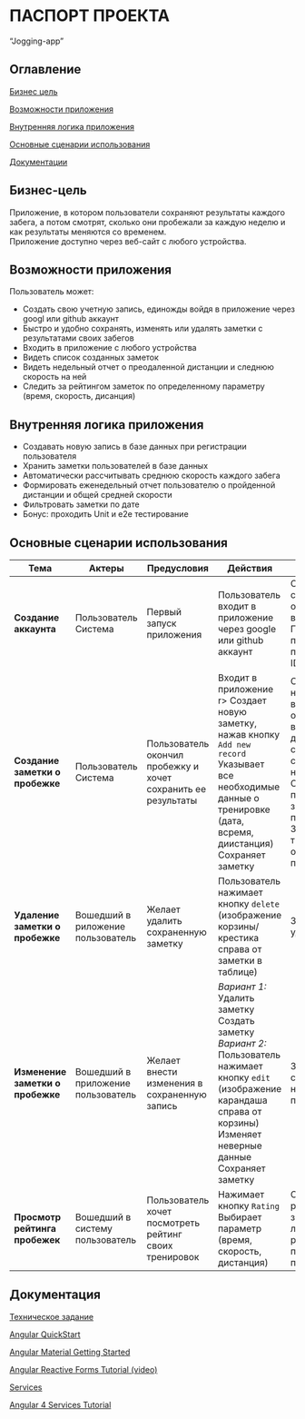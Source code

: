 # ПАСПОРТ ПРОЕКТА
“Jogging-app”

## Оглавление

[Бизнес цель](#Бизнес-цель)

[Возможности приложения](#Возможности-приложения)

[Внутренняя логика приложения](#Внутренняя-логика-приложения)

[Основные сценарии использования](#Основные-сценарии-использования)

[Документации](#Документация)

## Бизнес-цель

Приложение, в котором пользователи сохраняют результаты каждого забега, а потом смотрят, сколько они пробежали за каждую неделю и как результаты меняются со временем.  
Приложение доступно через веб-сайт с любого устройства.

## Возможности приложения

Пользователь может:

* Создать свою учетную запись, единожды войдя в приложение через googl или github аккаунт
* Быстро и удобно сохранять, изменять или удалять заметки с результатами своих забегов
* Входить в приложение с любого устройства 
* Видеть список созданных заметок
* Видеть недельный отчет о преодаленной дистанции и следнюю скорость на ней
* Следить за рейтингом заметок по определенному параметру (время, скорость, дисанция)

## Внутренняя логика приложения

* Создавать новую запись в базе данных при регистрации пользователя
* Хранить заметки пользователей в базе данных
* Автоматически рассчитывать среднюю скорость каждого забега
* Формировать еженедельный отчет пользователю о пройденной дистанции и общей средней скорости
* Фильтровать заметки по дате
* Бонус: проходить Unit и e2e тестирование

## Основные сценарии использования

Тема      | Актеры        | Предусловия      | Действия       | Постусловия   
------------- | ------------- | ---------------- | -------------- | -------------
**Создание аккаунта** | Пользователь <br> Система | Первый запуск приложения | Пользователь входит в приложение через google или github аккаунт | Система создает запись о пользователе в базе данных <br> Пользователю присваивается персональный ID
**Создание заметки о пробежке**  | Пользователь <br> Система| Пользователь окончил пробежку и хочет сохранить ее результаты | Входит в приложение <br>r> Создает новую заметку, нажав кнопку `Add new record` <br> Указывает все необходимые данные о тренировке (дата, всремя, диистанция) <br> Сохраняет заметку | Создается новая заметка, в которой отмечены дата, время, дистаанция и средняя скорость на ней <br> Система привязывает заметку к ID пользователя <br> Заметки о тренировках отсортированы по дате
**Удаление заметки о пробежке** | Вошедший в риложение пользователь | Желает удалить сохраненную заметку | Пользователь нажимает кнопку `delete` (изображение корзины/крестика справа от заметки в таблице) | Заметка удаляется
**Изменение заметки о пробежке** | Вошедший в приложение пользователь | Желает внести изменения в сохраненную запись | *Вариант 1:* <br> Удалить заметку <br> Создать заметку <br> *Вариант 2:* <br> Пользователь нажимает кнопку `edit` (изображение карандаша справа от корзины) <br> Изменяет неверные данные <br> Сохраняет заметку | Заметка сохраняется с новыми параметрами
**Просмотр рейтинга пробежек** | Вошедший в систему пользователь | Пользователь хочет посмотреть рейтинг своих тренировок | Нажимает кнопку `Rating` <br> Выбирает параметр (время, скорость, дистанция) | Составляется рейтинг заметок с лучшими  результататами по данному параметру

## Документация

[Техническое задание](https://docviewer.yandex.ru/view/117140751/?*=af1t6Ha7euqnY2i5%2FbaS5PUosD57InVybCI6InlhLW1haWw6Ly8xNjQ2NjI4NjEzNzU3Mzc3MjYvMS4yIiwidGl0bGUiOiJUZXN0VGFza05ld18tMS5wZGYiLCJ1aWQiOiIxMTcxNDA3NTEiLCJ5dSI6IjM5MDcxMzg3OTE1MTEwOTY3NjEiLCJub2lmcmFtZSI6ZmFsc2UsInRzIjoxNTE3NjQ2ODg1NDg4fQ%3D%3D)

[Angular QuickStart](https://angular.io/guide/quickstart)

[Angular Material Getting Started](https://material.angular.io/guide/getting-started)

[Angular Reactive Forms Tutorial (video)](https://youtu.be/bo1Wu0aiigU)


[Services](https://angular.io/tutorial/toh-pt4)

[Angular 4 Services Tutorial](https://coursetro.com/posts/code/61/Angular-4-Services-Tutorial)
